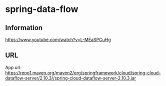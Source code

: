 # spring-data-flow


## Information

https://www.youtube.com/watch?v=L-MEaSPCuHg

## URL

App url:  
https://repo1.maven.org/maven2/org/springframework/cloud/spring-cloud-dataflow-server/2.10.3//spring-cloud-dataflow-server-2.10.3.jar
